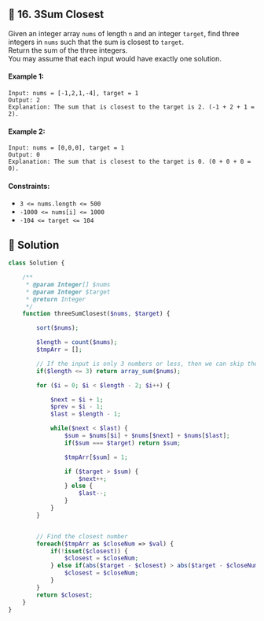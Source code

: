 ## 📝 16. 3Sum Closest
Given an integer array `nums` of length `n` and an integer `target`, find three integers in `nums` such that the sum is closest to `target`.  
Return the sum of the three integers.  
You may assume that each input would have exactly one solution.  

#### Example 1:
```
Input: nums = [-1,2,1,-4], target = 1
Output: 2
Explanation: The sum that is closest to the target is 2. (-1 + 2 + 1 = 2).
```

#### Example 2:
```
Input: nums = [0,0,0], target = 1
Output: 0
Explanation: The sum that is closest to the target is 0. (0 + 0 + 0 = 0).
```

#### Constraints:
+ `3 <= nums.length <= 500`
+ `-1000 <= nums[i] <= 1000`
+ `-104 <= target <= 104`

## 📝 Solution
```php
class Solution {

    /**
     * @param Integer[] $nums
     * @param Integer $target
     * @return Integer
     */
    function threeSumClosest($nums, $target) {

        sort($nums);

        $length = count($nums);
        $tmpArr = [];

        // If the input is only 3 numbers or less, then we can skip the calculation
        if($length <= 3) return array_sum($nums);

        for ($i = 0; $i < $length - 2; $i++) {    

            $next = $i + 1;
            $prev = $i - 1;
            $last = $length - 1;

            while($next < $last) {
                $sum = $nums[$i] + $nums[$next] + $nums[$last];
                if($sum === $target) return $sum;

                $tmpArr[$sum] = 1;

                if ($target > $sum) { 
                    $next++;
                } else {
                    $last--;
                }
            }
        }


        // Find the closest number
        foreach($tmpArr as $closeNum => $val) {
            if(!isset($closest)) {
                $closest = $closeNum;
            } else if(abs($target - $closest) > abs($target - $closeNum)) {
                $closest = $closeNum;
            }
        }
        return $closest;
    }
}
```
